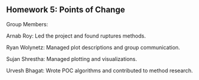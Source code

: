 ## Homework 5: Points of Change
Group Members:

Arnab Roy: Led the project and found ruptures methods.

Ryan Wolynetz: Managed plot descriptions and group communication.

Sujan Shrestha: Managed plotting and visualizations.

Urvesh Bhagat: Wrote POC algorithms and contributed to method research.



